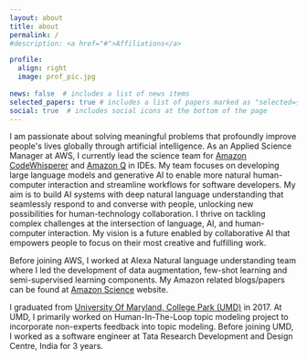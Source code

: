 ```yaml
---
layout: about
title: about
permalink: /
#description: <a href="#">Affiliations</a>

profile:
  align: right
  image: prof_pic.jpg
  
news: false  # includes a list of news items
selected_papers: true # includes a list of papers marked as "selected={true}"
social: true  # includes social icons at the bottom of the page
---
```


I am passionate about solving meaningful problems that profoundly improve people's lives globally through artificial intelligence. As an Applied Science Manager at AWS, I currently lead the science team for [Amazon CodeWhisperer](https://aws.amazon.com/codewhisperer/) and [Amazon Q](https://aws.amazon.com/q/) in IDEs. My team focuses on developing large language models and generative AI to enable more natural human-computer interaction and streamline workflows for software developers. My aim is to build AI systems with deep natural language understanding that seamlessly respond to and converse with people, unlocking new possibilities for human-technology collaboration. I thrive on tackling complex challenges at the intersection of language, AI, and human-computer interaction. My vision is a future enabled by collaborative AI that empowers people to focus on their most creative and fulfilling work.

Before joining AWS, I worked at Alexa Natural language understanding team where I led the development of data augmentation, few-shot learning and semi-supervised learning components. My Amazon related blogs/papers can be found at [Amazon Science](https://www.amazon.science/author/varun-kumar)
website. 

I graduated from [University Of Maryland, College Park (UMD)](https://www.cs.umd.edu) in 2017. At UMD, I primarily worked on Human-In-The-Loop topic modeling project to incorporate non-experts feedback into topic modeling. Before joining UMD, I worked as a software engineer at Tata Research Development and Design Centre, India for 3 years. 
